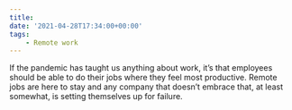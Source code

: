```yaml
---
title:
date: '2021-04-28T17:34:00+00:00'
tags:
    - Remote work
---
```


If the pandemic has taught us anything about work, it’s that employees should be able to do their jobs where they feel most productive. Remote jobs are here to stay and any company that doesn’t embrace that, at least somewhat, is setting themselves up for failure.